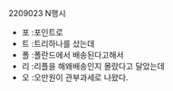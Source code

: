 
2209023 N행시

- 포 :포인트로
- 트 :트리하나를 샀는데
- 폴 :폴란드에서 배송된다고해서
- 리 :리플을 해왜배송인지 몰랐다고 달았는데
- 오 :오만원이 관부과세로 나왔다.